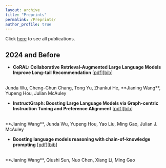 ```yaml
---
layout: archive
title: "Preprints"
permalink: /Preprints/
author_profile: true
---
```


<!-- {% if author.googlescholar %}
  You can also find my articles on <u><a href="{{author.googlescholar}}">my Google Scholar profile</a>.</u>
{% endif %}

{% include base_path %}

{% for post in site.publications reversed %}
  {% include archive-single.html %}
{% endfor %} -->

Click [here](./publications.md) to see all publications.

## 2024 and Before

- **CoRAL: Collaborative Retrieval-Augmented Large Language Models Improve Long-tail Recommendation** [[pdf](https://arxiv.org/pdf/2403.06447)][[bib]()]
<br>
Junda Wu, Cheng-Chun Chang, Tong Yu, Zhankui He, **Jianing Wang**, Yupeng Hou, Julian McAuley

- **InstructGraph: Boosting Large Language Models via Graph-centric Instruction Tuning and Preference Alignment** [[pdf](https://arxiv.org/pdf/2402.08785)][[bib](https://dblp.dagstuhl.de/rec/journals/corr/abs-2402-08785.html?view=bibtex)]
<br>
**Jianing Wang**, Junda Wu, Yupeng Hou, Yao Liu, Ming Gao, Julian J. McAuley

- **Boosting language models reasoning with chain-of-knowledge prompting** [[pdf](https://arxiv.org/pdf/2306.06427)][[bib](https://dblp.dagstuhl.de/rec/journals/corr/abs-2306-06427.html?view=bibtex)]
<br>
**Jianing Wang**, Qiushi Sun, Nuo Chen, Xiang Li, Ming Gao



